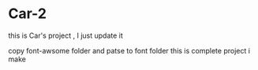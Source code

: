 # Car-2
this is Car's project , I just update it

copy font-awsome folder and patse to font folder
this is complete project i make
